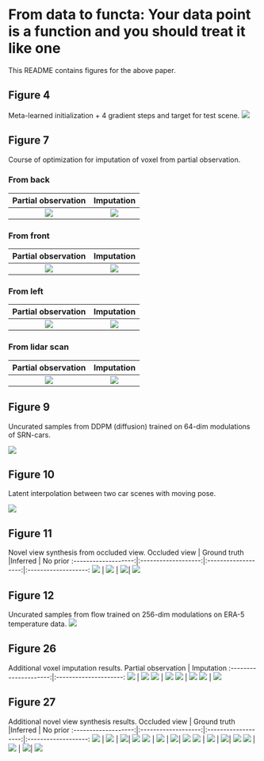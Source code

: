# From data to functa: Your data point is a function and you should treat it like one

This README contains figures for the above paper.

## Figure 4
Meta-learned initialization + 4 gradient steps and target for test scene.
![](./figures/meta-learning-visualization-4-step-scene-gif.gif)

## Figure 7
Course of optimization for imputation of voxel from partial observation.

### From back
Partial observation    |  Imputation
:---------------------:|:---------------------:
![](./figures/voxel-imputation-back.png)  |  ![](./figures/voxel-imputation-front-from-back.gif)

### From front
Partial observation    |  Imputation
:---------------------:|:---------------------:
![](./figures/voxel-imputation-front.png)  |  ![](./figures/voxel-imputation-back-from-front.gif)

### From left
Partial observation    |  Imputation
:---------------------:|:---------------------:
![](./figures/voxel-imputation-left.png)  |  ![](./figures/voxel-imputation-right-from-left.gif)

### From lidar scan
Partial observation    |  Imputation
:---------------------:|:---------------------:
![](./figures/voxel-imputation-lidar-x.png)  |  ![](./figures/voxel-imputation-lidar-x.gif)


## Figure 9
Uncurated samples from DDPM (diffusion) trained on 64-dim modulations of SRN-cars.

![](./figures/car-ddpm-samples-64-gif.gif)

## Figure 10
Latent interpolation between two car scenes with moving pose.

![](./figures/car-flow-latent-interpolation-512-gif.gif)

## Figure 11
Novel view synthesis from occluded view.
Occluded view        |  Ground truth       |Inferred             | No prior
:-------------------:|:-------------------:|:-------------------:|:-------------------:
![](./figures/novel-view-synthesis-car-masked.png) | ![](./figures/novel-view-synthesis-car-target.gif) | ![](./figures/novel-view-synthesis-car-mask-gif.gif)| ![](./figures/novel-view-synthesis-car-mask-no-prior-gif.gif)


## Figure 12
Uncurated samples from flow trained on 256-dim modulations on ERA-5 temperature data.
![](./figures/era5-flow-samples-256-gif.gif)

## Figure 26
Additional voxel imputation results.
Partial observation    |  Imputation
:---------------------:|:---------------------:
![](./figures/chair2.png)  |  ![](./figures/chair2-imputation-gif.gif)
![](./figures/chair3.png)  |  ![](./figures/chair3-imputation-gif.gif)
![](./figures/chair4.png)  |  ![](./figures/chair4-imputation-gif.gif)
![](./figures/chair5.png)  |  ![](./figures/chair5-imputation-gif.gif)

## Figure 27
Additional novel view synthesis results.
Occluded view        |  Ground truth       |Inferred             | No prior
:-------------------:|:-------------------:|:-------------------:|:-------------------:
![](./figures/car3-masked.png) | ![](./figures/car3-target-gif.gif) | ![](./figures/car3-inferred-gif.gif)| ![](./figures/car3-no-prior-gif.gif)
![](./figures/car4-masked.png) | ![](./figures/car4-target-gif.gif) | ![](./figures/car4-inferred-gif.gif)| ![](./figures/car4-no-prior-gif.gif)
![](./figures/car5-masked.png) | ![](./figures/car5-target-gif.gif) | ![](./figures/car5-inferred-gif.gif)| ![](./figures/car5-no-prior-gif.gif)
![](./figures/car6-masked.png) | ![](./figures/car6-target-gif.gif) | ![](./figures/car6-inferred-gif.gif)| ![](./figures/car6-no-prior-gif.gif)


